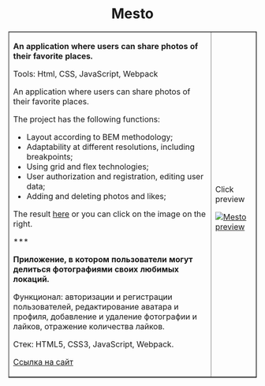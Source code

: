 <h1 align="center">Mesto</h1>
<table border="1">
 <tr>
    <td>
      <p><strong>An application where users can share photos of their favorite places.</strong></p>
      <p>Tools: Html, CSS, JavaScript, Webpack</p>
      <p>An application where users can share photos of their favorite places.</p>
      <p>The project has the following functions: </p>
      <ul>
        <li>Layout according to BEM methodology;</li>
        <li>Adaptability at different resolutions, including breakpoints;</li>
        <li>Using grid and flex technologies;</li>
        <li>User authorization and registration, editing user data;</li>
        <li>Adding and deleting photos and likes;</li>        
      </ul>
      <p>The result <a href="https://uno.nomoredomains.rocks/" target="_blank">here</a> or you can click on the image on the right.</p>
      <p>***</p>
      <p><strong>Приложение, в котором пользователи могут делиться фотографиями своих любимых локаций.</strong></p>
      <p>Функционал: авторизации и регистрации пользователей, редактирование аватара и профиля, добавление и удаление фотографии и лайков, отражение количества лайков.</p>
      <p>Стек: HTML5, CSS3, JavaScript, Webpack.</p>
      <p><a href="https://uno.nomoredomains.rocks/" target="_blank">Ссылка на сайт</a></p>
    </td>
    <td>
      <p>Click preview</p>
      <a href="https://uno.nomoredomains.rocks/"><img src="./frontend/src/images/mesto.jpg" alt="Mesto preview"></a>
    </td>
  </tr>
</table>
